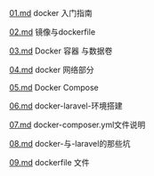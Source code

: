 [01.md](01.md) docker 入门指南  

[02.md](02.md) 镜像与dockerfile  

[03.md](03.md) Docker 容器 与数据卷  

[04.md](04.md) docker 网络部分  

[05.md](05.md) Docker Compose  

[06.md](06.md) docker-laravel-环境搭建  

[07.md](07.md) docker-composer.yml文件说明  

[08.md](08.md) docker-与-laravel的那些坑  

[09.md](09.md) dockerfile 文件  
